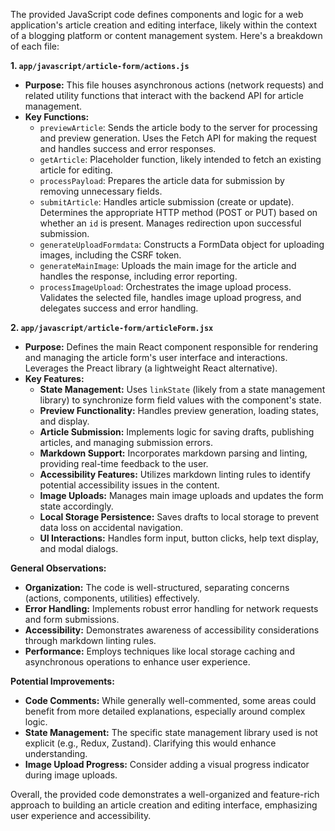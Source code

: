 The provided JavaScript code defines components and logic for a web application's article creation and editing interface, likely within the context of a blogging platform or content management system. Here's a breakdown of each file:

**1. `app/javascript/article-form/actions.js`**

- **Purpose:** This file houses asynchronous actions (network requests) and related utility functions that interact with the backend API for article management.
- **Key Functions:**
    - `previewArticle`: Sends the article body to the server for processing and preview generation. Uses the Fetch API for making the request and handles success and error responses.
    - `getArticle`: Placeholder function, likely intended to fetch an existing article for editing.
    - `processPayload`: Prepares the article data for submission by removing unnecessary fields.
    - `submitArticle`: Handles article submission (create or update). Determines the appropriate HTTP method (POST or PUT) based on whether an `id` is present. Manages redirection upon successful submission.
    - `generateUploadFormdata`: Constructs a FormData object for uploading images, including the CSRF token.
    - `generateMainImage`: Uploads the main image for the article and handles the response, including error reporting.
    - `processImageUpload`: Orchestrates the image upload process. Validates the selected file, handles image upload progress, and delegates success and error handling.

**2. `app/javascript/article-form/articleForm.jsx`**

- **Purpose:** Defines the main React component responsible for rendering and managing the article form's user interface and interactions. Leverages the Preact library (a lightweight React alternative).
- **Key Features:**
    - **State Management:** Uses `linkState` (likely from a state management library) to synchronize form field values with the component's state.
    - **Preview Functionality:** Handles preview generation, loading states, and display.
    - **Article Submission:** Implements logic for saving drafts, publishing articles, and managing submission errors.
    - **Markdown Support:** Incorporates markdown parsing and linting, providing real-time feedback to the user.
    - **Accessibility Features:** Utilizes markdown linting rules to identify potential accessibility issues in the content.
    - **Image Uploads:** Manages main image uploads and updates the form state accordingly.
    - **Local Storage Persistence:** Saves drafts to local storage to prevent data loss on accidental navigation.
    - **UI Interactions:** Handles form input, button clicks, help text display, and modal dialogs.

**General Observations:**

- **Organization:** The code is well-structured, separating concerns (actions, components, utilities) effectively.
- **Error Handling:** Implements robust error handling for network requests and form submissions.
- **Accessibility:** Demonstrates awareness of accessibility considerations through markdown linting rules.
- **Performance:** Employs techniques like local storage caching and asynchronous operations to enhance user experience.

**Potential Improvements:**

- **Code Comments:** While generally well-commented, some areas could benefit from more detailed explanations, especially around complex logic.
- **State Management:** The specific state management library used is not explicit (e.g., Redux, Zustand). Clarifying this would enhance understanding.
- **Image Upload Progress:** Consider adding a visual progress indicator during image uploads.

Overall, the provided code demonstrates a well-organized and feature-rich approach to building an article creation and editing interface, emphasizing user experience and accessibility.
